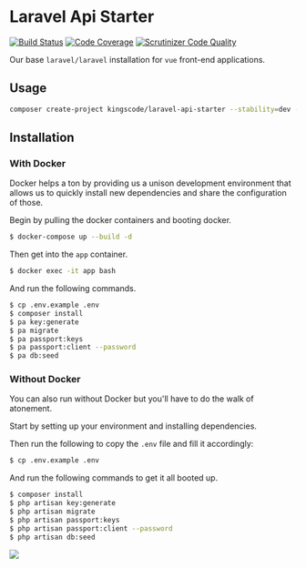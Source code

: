 # Laravel Api Starter

[![Build Status](https://scrutinizer-ci.com/g/kingscode/laravel-api-starter/badges/build.png?b=master)](https://scrutinizer-ci.com/g/kingscode/laravel-api-starter/build-status/master)
[![Code Coverage](https://scrutinizer-ci.com/g/kingscode/laravel-api-starter/badges/coverage.png?b=master)](https://scrutinizer-ci.com/g/kingscode/laravel-api-starter/?branch=master)
[![Scrutinizer Code Quality](https://scrutinizer-ci.com/g/kingscode/laravel-api-starter/badges/quality-score.png?b=master)](https://scrutinizer-ci.com/g/kingscode/laravel-api-starter/?branch=master)

Our base `laravel/laravel` installation for `vue` front-end applications.

## Usage
```bash
composer create-project kingscode/laravel-api-starter --stability=dev --prefer-source
```

## Installation
### With Docker
Docker helps a ton by providing us a unison development environment that allows us to quickly install new dependencies and share the configuration of those.

Begin by pulling the docker containers and booting docker.
```bash
$ docker-compose up --build -d
```

Then get into the `app` container.
```bash
$ docker exec -it app bash
```

And run the following commands.
```bash
$ cp .env.example .env
$ composer install
$ pa key:generate
$ pa migrate
$ pa passport:keys
$ pa passport:client --password
$ pa db:seed
```

### Without Docker
You can also run without Docker but you'll have to do the walk of atonement. 

Start by setting up your environment and installing dependencies.

Then run the following to copy the `.env` file and fill it accordingly:
```bash
$ cp .env.example .env
```

And run the following commands to get it all booted up.
```bash
$ composer install
$ php artisan key:generate
$ php artisan migrate
$ php artisan passport:keys
$ php artisan passport:client --password
$ php artisan db:seed
```

<img src="https://external-content.duckduckgo.com/iu/?u=https%3A%2F%2Ftse2.explicit.bing.net%2Fth%3Fid%3DOIP.yP-yT-o8-1XeZ205ANoVKwHaD_%26pid%3DApi&f=1">
